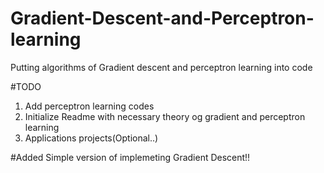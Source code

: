 # Gradient-Descent-and-Perceptron-learning
Putting algorithms of Gradient descent and perceptron learning into code

#TODO
1. Add perceptron learning codes
2. Initialize Readme with necessary theory og gradient and perceptron learning
3. Applications projects(Optional..)

#Added Simple version of implemeting Gradient Descent!!
